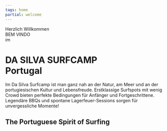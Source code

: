 ```yaml
---
tags: home
partial: welcome
---
```


<div class="h4" style="margin:0;">Herzlich Willkommen</div>
<div class="h4" style="margin-bottom:0;">BEM VINDO</div>
<div class="h3" style="margin:0;">im</div>

# DA SILVA SURFCAMP<br/>Portugal

Im Da Silva Surfcamp ist man ganz nah an der Natur, am Meer und an der portugiesischen Kultur und Lebensfreude. Erstklassige Surfspots mit wenig Crowd bieten perfekte Bedingungen für Anfänger und Fortgeschrittene. Legendäre BBQs und spontane Lagerfeuer-Sessions sorgen für unvergessliche Momente!

## The Portuguese Spirit of Surfing
